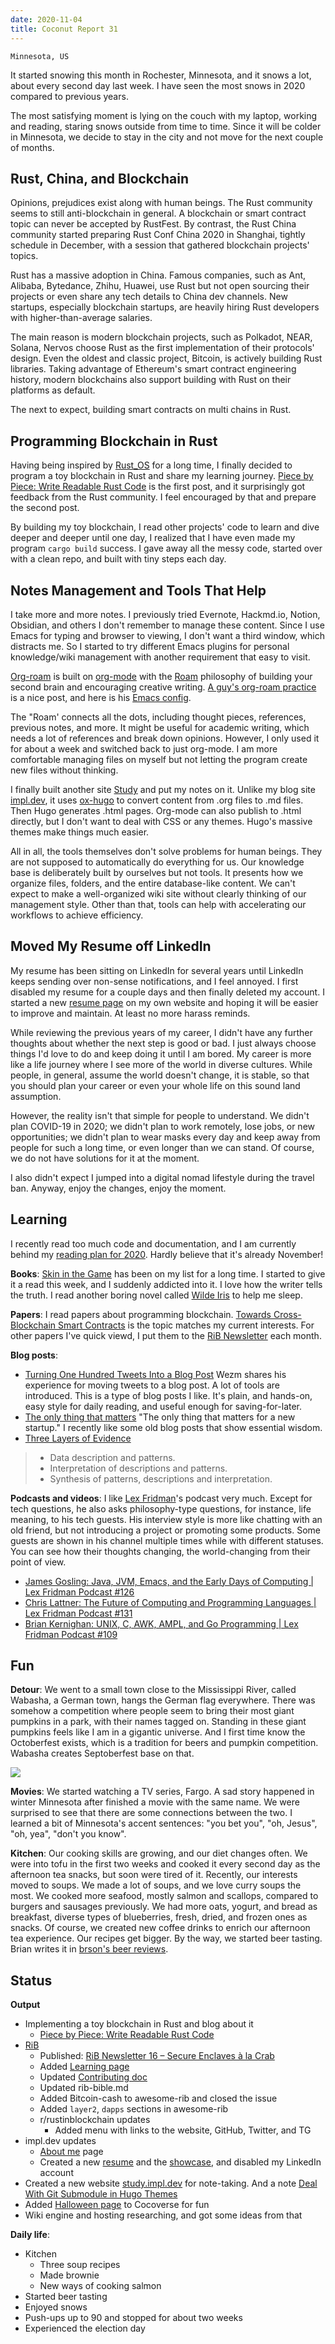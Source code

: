 ```yaml
---
date: 2020-11-04
title: Coconut Report 31
---
```


`Minnesota, US`

It started snowing this month in Rochester, Minnesota,
and it snows a lot, about every second day
last week. I have seen the most snows in 2020 compared to previous years.

The most satisfying moment is lying on the couch with my laptop,
working and reading, staring snows outside from time to time.
Since it will be colder in Minnesota,
we decide to stay in the city and not move for the next couple of months.


## Rust, China, and Blockchain

Opinions, prejudices exist along with human beings.
The Rust community seems to still anti-blockchain in general.
A blockchain or smart contract topic can never be accepted by RustFest.
By contrast, the Rust China community started
preparing Rust Conf China 2020 in Shanghai, tightly schedule in December,
with a session that gathered blockchain projects' topics.

Rust has a massive adoption in China.
Famous companies, such as Ant, Alibaba, Bytedance, Zhihu, Huawei, use Rust
but not open sourcing their projects or even share any tech details
to China dev channels.
New startups, especially blockchain startups, are heavily hiring Rust
developers with higher-than-average salaries.

The main reason is modern blockchain projects,
such as Polkadot, NEAR, Solana, Nervos choose Rust
as the first implementation of their protocols' design.
Even the oldest and classic project, Bitcoin,
is actively building Rust libraries.
Taking advantage of Ethereum's smart contract engineering history,
modern blockchains also support building with Rust on their platforms as default.

The next to expect, building smart contracts on multi chains in Rust.


## Programming Blockchain in Rust

Having being inspired by [Rust_OS](https://os.phil-opp.com/) for a long time,
I finally decided to program a toy blockchain in Rust
and share my learning journey.
[Piece by Piece: Write Readable Rust Code](/posts/write-readable-rust-code)
is the first post, and it surprisingly got feedback from the Rust community.
I feel encouraged by that and prepare the second post.

By building my toy blockchain,
I read other projects' code to learn and dive deeper and deeper
until one day, I realized that I have even made my program `cargo build` success.
I gave away all the messy code, started over
with a clean repo, and built with tiny steps each day.


## Notes Management and Tools That Help

I take more and more notes.
I previously tried Evernote, Hackmd.io, Notion,
Obsidian, and others I don't remember
to manage these content.
Since I use Emacs for typing and browser to viewing,
I don't want a third window, which distracts me.
So I started to try different Emacs plugins
for personal knowledge/wiki management with
another requirement that easy to visit.

[Org-roam](https://www.orgroam.com/)
is built on [org-mode](https://orgmode.org/)
with the [Roam](https://roamresearch.com/) philosophy of
building your second brain and encouraging creative writing.
[A guy's org-roam practice](https://www.alexkehayias.com/essays/zettelkasten-setup/)
is a nice post, and here is his
[Emacs config](https://github.com/alexkehayias/emacs.d/blob/60edaa6cd5cc4876b489fc8f2b57d2ac4726645b/init.el#L774).

The "Roam' connects all the dots, including thought pieces,
references, previous notes, and more.
It might be useful for academic writing, which needs a lot of 
references and break down opinions.
However, I only used it for about a week and switched back to 
just org-mode.
I am more comfortable managing files on myself 
but not letting the program create new files without thinking.

I finally built another site [Study](https://study.impl.dev) 
and put my notes on it.
Unlike my blog site [impl.dev](https://impl.dev),
it uses [ox-hugo](https://ox-hugo.scripter.co/) to convert 
content from .org files to .md files.
Then Hugo generates .html pages.
Org-mode can also publish to .html directly,
but I don't want to deal with CSS or any themes.
Hugo's massive themes make things much easier.

All in all, the tools themselves don't solve problems for human beings. 
They are not supposed to automatically do everything for us.
Our knowledge base is deliberately built by ourselves but not tools.
It presents how we organize files, folders, 
and the entire database-like content.
We can't expect to make a well-organized wiki site 
without clearly thinking of our management style.
Other than that,
tools can help with accelerating our workflows to achieve efficiency.


## Moved My Resume off LinkedIn

My resume has been sitting on LinkedIn for several years
until LinkedIn keeps sending over non-sense notifications,
and I feel annoyed. 
I first disabled my resume for a couple days and then 
finally deleted my account.
I started a new [resume page](/resume) on my own website
and hoping it will be easier to improve and maintain.
At least no more harass reminds.

While reviewing the previous years of my career,
I didn't have any further thoughts about 
whether the next step is good or bad.
I just always choose things I'd love to do
and keep doing it until I am bored.
My career is more like a life journey 
where I see more of the world in diverse cultures.
While people, in general, assume the world doesn't change, it is stable,
so that you should plan your career or 
even your whole life on this sound land assumption.

However, the reality isn't that simple for people 
to understand. We didn't plan COVID-19 in 2020; 
we didn't plan to work remotely, lose jobs, 
or new opportunities; 
we didn't plan to wear masks every day and 
keep away from people for such a long time, 
or even longer than we can stand. 
Of course, we do not have solutions for it at the moment.

I also didn't expect I jumped into a digital nomad lifestyle 
during the travel ban. 
Anyway, enjoy the changes, enjoy the moment.


## Learning

I recently read too much code and documentation, 
and I am currently behind my
[reading plan for 2020](https://www.goodreads.com/challenges/11621-2020-reading-challenge).
Hardly believe that it's already November!

**Books**:
[Skin in the Game](https://www.amazon.com/Skin-Game-Hidden-Asymmetries-Daily-ebook/dp/B075HYVP7C/)
has been on my list for a long time.
I started to give it a read this week, 
and I suddenly addicted into it.
I love how the writer tells the truth.
I read another boring novel called [Wilde Iris](https://www.amazon.com/Wilde-Iris-April-Nugent-ebook/dp/B00B3MLJG8/)
to help me sleep.

**Papers**:
I read papers about programming blockchain.
[Towards Cross-Blockchain Smart Contracts](https://arxiv.org/pdf/2010.07352.pdf)
is the topic matches my current interests.
For other papers I've quick viewd, I put them to the [RiB Newsletter](https://rustinblockchain.org/newsletters/)
each month.

**Blog posts**:
- [Turning One Hundred Tweets Into a Blog Post](https://www.wezm.net/v2/posts/2020/turning-one-hundred-tweets-into-a-blog-post/)
  Wezm shares his experience for moving tweets to a blog post.
  A lot of tools are introduced.
  This is a type of blog posts I like. 
  It's plain, and hands-on, easy style for daily reading, 
  and useful enough for saving-for-later.
- [The only thing that matters](https://pmarchive.com/guide_to_startups_part4.html)
  "The only thing that matters for a new startup."
  I recently like some old blog posts that 
  show essential wisdom.
- [Three Layers of Evidence](https://zettelkasten.de/posts/layers-of-evidence/) 
>- Data description and patterns.
>- Interpretation of descriptions and patterns.
>- Synthesis of patterns, descriptions and interpretation.


**Podcasts and videos**:
I like [Lex Fridman](https://www.youtube.com/c/lexfridman)'s podcast very much.
Except for tech questions, he also asks philosophy-type questions, 
for instance, life meaning, to his tech guests. 
His interview style is more like chatting with an old friend, 
but not introducing a project or promoting some products. 
Some guests are shown in his channel multiple times 
while with different statuses. 
You can see how their thoughts changing, 
the world-changing from their point of view.

- [James Gosling: Java, JVM, Emacs, and the Early Days of Computing | Lex Fridman Podcast #126](https://www.youtube.com/watch?v=IT__Nrr3PNI)
- [Chris Lattner: The Future of Computing and Programming Languages | Lex Fridman Podcast #131](https://www.youtube.com/watch?v=nWTvXbQHwWs)
- [Brian Kernighan: UNIX, C, AWK, AMPL, and Go Programming | Lex Fridman Podcast #109](https://www.youtube.com/watch?v=O9upVbGSBFo)

## Fun

**Detour**:
We went to a small town close to the Mississippi River, 
called Wabasha, a German town, hangs the German flag everywhere. 
There was somehow a competition where people seem to 
bring their most giant pumpkins in a park, 
with their names tagged on. 
Standing in these giant pumpkins feels like 
I am in a gigantic universe. 
And I first time know the Octoberfest exists, 
which is a tradition for beers and pumpkin competition. 
Wabasha creates Septoberfest base on that.

![](/graphic-assets/2020-pumpkin.jpg)

**Movies**:
We started watching a TV series, Fargo. 
A sad story happened in winter Minnesota after 
finished a movie with the same name. 
We were surprised to see that there are 
some connections between the two. 
I learned a bit of Minnesota's accent sentences: 
"you bet you", "oh, Jesus", "oh, yea", "don't you know".

**Kitchen**:
Our cooking skills are growing,
and our diet changes often.
We were into tofu in the first two weeks and cooked it
every second day as the afternoon tea snacks,
but soon were tired of it.
Recently, our interests moved to soups.
We made a lot of soups, and we love curry soups the most.
We cooked more seafood, mostly salmon and scallops,
compared to burgers and sausages previously.
We had more oats, yogurt, and bread as breakfast,
diverse types of blueberries, fresh, dried, and frozen ones as snacks.
Of course, we created new coffee drinks to
enrich our afternoon tea experience.
Our recipes get bigger.
By the way, we started beer tasting.
Brian writes it in [brson's beer reviews](https://brson.github.io/beer/index.html).

## Status

**Output**

- Implementing a toy blockchain in Rust and blog about it
  - [Piece by Piece: Write Readable Rust Code](/posts/write-readable-rust-code)
- [RiB](https://rustinblockchain.org/)
  - Published: [RiB Newsletter 16 – Secure Enclaves à la Crab](https://rustinblockchain.org/newsletters/2020-09-30-secure-enclaves-a-la-crab/)
  - Added [Learning page](https://rustinblockchain.org/learning)
  - Updated [Contributing doc](https//rustinblochain.org/contributing)
  - Updated rib-bible.md
  - Added Bitcoin-cash to awesome-rib and closed the issue
  - Added `layer2`, `dapps` sections in awesome-rib
  - r/rustinblockchain updates
    - Added menu with links to the website, GitHub, Twitter, and TG
- impl.dev updates
  - [About me](/about) page
  - Created a new [resume](/resume) and the [showcase](/showcase),
    and disabled my LinkedIn account
- Created a new website [study.impl.dev](https://study.impl.dev) for note-taking.
  And a note [Deal With Git Submodule in Hugo Themes](https://study.impl.dev/hacking/git-submodule-hugo-theme/)
- Added [Halloween page](https://cocoverse.com/halloween) to Cocoverse for fun
- Wiki engine and hosting researching, and got some ideas from that

**Daily life**:

- Kitchen
  - Three soup recipes
  - Made brownie
  - New ways of cooking salmon
- Started beer tasting
- Enjoyed snows
- Push-ups up to 90 and stopped for about two weeks
- Experienced the election day


